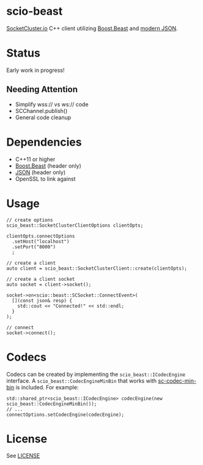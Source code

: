 # scio-beast
[SocketCluster.io](socketcluster.io) C++ client utilizing [Boost.Beast](https://github.com/boostorg/beast) and [modern JSON](https://github.com/nlohmann/json).

# Status
Early work in progress!

## Needing Attention
* Simplify wss:// vs ws:// code
* SCChannel.publish()
* General code cleanup

# Dependencies
* C++11 or higher
* [Boost.Beast](https://github.com/boostorg/beast) (header only)
* [JSON](https://github.com/nlohmann/json) (header only)
* OpenSSL to link against

# Usage
```
// create options
scio_beast::SocketClusterClientOptions clientOpts;

clientOpts.connectOptions
  .setHost("localhost")
  .setPort("8000")
  ;

// create a client
auto client = scio_beast::SocketClusterClient::create(clientOpts);

// create a client socket
auto socket = client->socket();

socket->on<scio::beast::SCSocket::ConnectEvent>(
  [](const json& resp) {
    std::cout << "Connected!" << std::endl;
  }
);

// connect
socket->connect();
```

# Codecs
Codecs can be created by implementing the `scio_beast::ICodecEngine` interface. A `scio_beast::CodecEngineMinBin` that works with [sc-codec-min-bin](https://github.com/SocketCluster/sc-codec-min-bin) is included. For example:
```
std::shared_ptr<scio_beast::ICodecEngine> codecEngine(new scio_beast::CodecEngineMinBin());
// ...
connectOptions.setCodecEngine(codecEngine);
```

# License
See [LICENSE](LICENSE)
